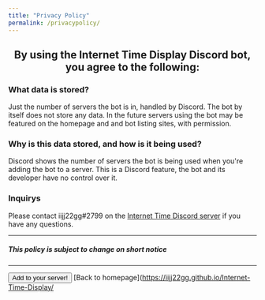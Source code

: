 ```yaml
---
title: "Privacy Policy"
permalink: /privacypolicy/
---
```


<h2><center>By using the Internet Time Display Discord bot, you agree to the following:</center></h2>

### What data is stored?
Just the number of servers the bot is in, handled by Discord. The bot by itself does not store any data.
In the future servers using the bot may be featured on the homepage and and bot listing sites, with permission.

### Why is this data stored, and how is it being used?
Discord shows the number of servers the bot is being used when you're adding the bot to a server. This is a Discord feature, the bot and its developer have no control over it.

### Inquirys
Please contact iijj22gg#2799 on the [Internet Time Discord server](https://discord.gg/WTu2zFdV67) if you have any questions.

<hr>

##### This policy is subject to change on short notice

<hr>

<button onclick="window.location.href='https://discord.com/api/oauth2/authorize?client_id=917521502985945139&scope=bot'; method='get'; target='_blank'; rel='noopener noreferrer'">Add to your server!</button> [Back to homepage](https://iijj22gg.github.io/Internet-Time-Display/
